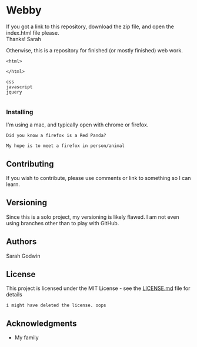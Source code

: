 # Webby 

If you got a link to this repository, download the zip file, and open the index.html file please.  
Thanks!
Sarah

Otherwise, this is a repository for finished (or mostly finished) web work.
```
<html>

</html>
```
```
css
javascript
jquery


```

### Installing

I'm using a mac, and typically open with chrome or firefox. 

```
Did you know a firefox is a Red Panda?
```


```
My hope is to meet a firefox in person/animal
```



## Contributing
If you wish to contribute, please use comments or link to something so I can learn. 

## Versioning

Since this is a solo project, my versioning is likely flawed.  I am not even using branches other than to play with GitHub.

## Authors

Sarah Godwin

## License

This project is licensed under the MIT License - see the [LICENSE.md](LICENSE.md) file for details

```
i might have deleted the license. oops
```

## Acknowledgments

* My family
